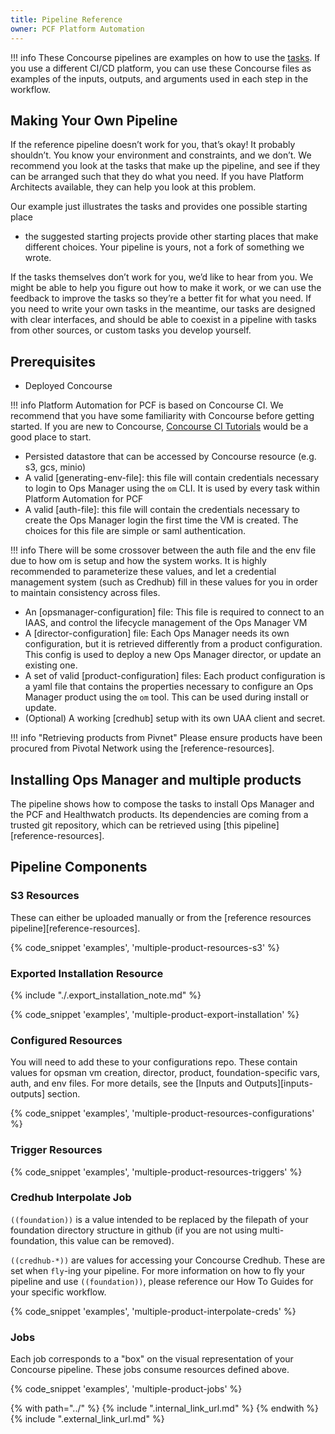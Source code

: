 ```yaml
---
title: Pipeline Reference
owner: PCF Platform Automation
---
```


!!! info 
    These Concourse pipelines are examples
    on how to use the [tasks](../reference/task.md). 
    If you use a different CI/CD platform, you can use these Concourse files as examples
    of the inputs, outputs, and arguments used in each step in the workflow.

## Making Your Own Pipeline

If the reference pipeline doesn’t work for you, that’s okay! It probably shouldn’t.
You know your environment and constraints, and we don’t.
We recommend you look at the tasks that make up the pipeline,
and see if they can be arranged such that they do what you need.
If you have Platform Architects available, they can help you look at this problem.

Our example just illustrates the tasks and provides one possible starting place
- the suggested starting projects provide other starting places that make different choices.
Your pipeline is yours, not a fork of something we wrote.

If the tasks themselves don’t work for you, we’d like to hear from you.
We might be able to help you figure out how to make it work,
or we can use the feedback to improve the tasks so they’re a better fit for what you need.
If you need to write your own tasks in the meantime, our tasks are designed with clear interfaces,
and should be able to coexist in a pipeline with tasks from other sources, or custom tasks you develop yourself.

## Prerequisites

* Deployed Concourse

!!! info
    Platform Automation for PCF is based on Concourse CI.
    We recommend that you have some familiarity with Concourse before getting started.
    If you are new to Concourse, [Concourse CI Tutorials](https://docs.pivotal.io/p-concourse/3-0/guides.html) would be a good place to start.

* Persisted datastore that can be accessed by Concourse resource (e.g. s3, gcs, minio)
* A valid [generating-env-file]: this file will contain credentials necessary to login to Ops Manager using the `om` CLI.
It is used by every task within Platform Automation for PCF
* A valid [auth-file]: this file will contain the credentials necessary to create the Ops Manager login the first time
the VM is created. The choices for this file are simple or saml authentication.

!!! info 
    There will be some crossover between the auth file and the env file due to how om is setup and how the system works. It is highly recommended to parameterize these values, and let a credential management system (such as Credhub) fill in these values for you in order to maintain consistency across files.

* An [opsmanager-configuration] file: This file is required to connect to an IAAS, and control the lifecycle management
 of the Ops Manager VM
* A [director-configuration] file: Each Ops Manager needs its own configuration, but it is retrieved differently from
a product configuration. This config is used to deploy a new Ops Manager director, or update an existing one.
* A set of valid [product-configuration] files: Each product configuration is a yaml file that contains the properties
necessary to configure an Ops Manager product using the `om` tool. This can be used during install or update.
* (Optional) A working [credhub] setup with its own UAA client and secret.


!!! info "Retrieving products from Pivnet"
    Please ensure products have been procured from Pivotal Network using the [reference-resources].

## Installing Ops Manager and multiple products

The pipeline shows how to compose the tasks to install Ops Manager and the PCF and Healthwatch products.
Its dependencies are coming from a trusted git repository,
which can be retrieved using [this pipeline][reference-resources].

## Pipeline Components

### S3 Resources

These can either be uploaded manually or from the [reference resources pipeline][reference-resources].

{% code_snippet 'examples', 'multiple-product-resources-s3' %}

### Exported Installation Resource

{% include "./.export_installation_note.md" %}

{% code_snippet 'examples', 'multiple-product-export-installation' %}

### Configured Resources

You will need to add these to your configurations repo. These contain values for 
opsman vm creation, director, product, foundation-specific vars, auth, and env files. 
For more details, see the [Inputs and Outputs][inputs-outputs] section.

{% code_snippet 'examples', 'multiple-product-resources-configurations' %}

### Trigger Resources
 
{% code_snippet 'examples', 'multiple-product-resources-triggers' %}

### Credhub Interpolate Job

`((foundation))` is a value intended to be replaced by the filepath of your foundation
directory structure in github (if you are not using multi-foundation, this value can be removed).

`((credhub-*))` are values for accessing your Concourse Credhub. These are set when `fly`-ing your 
pipeline. For more information on how to fly your pipeline and use `((foundation))`, please
reference our How To Guides for your specific workflow.

{% code_snippet 'examples', 'multiple-product-interpolate-creds' %}

### Jobs

Each job corresponds to a "box" on the visual representation of your Concourse pipeline.
These jobs consume resources defined above.

{% code_snippet 'examples', 'multiple-product-jobs' %}

{% with path="../" %}
    {% include ".internal_link_url.md" %}
{% endwith %}
{% include ".external_link_url.md" %}
